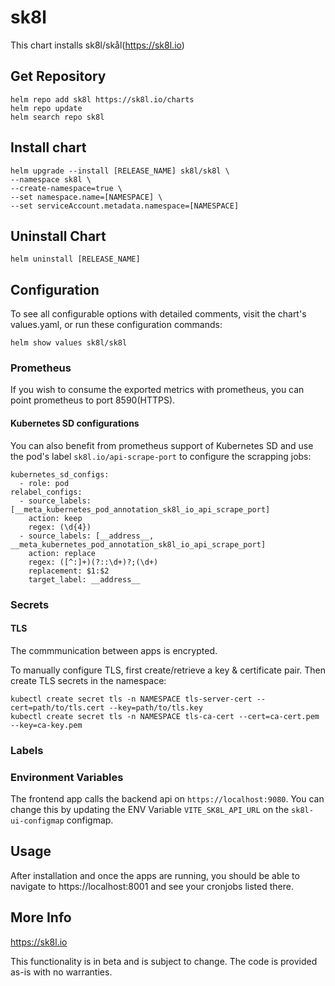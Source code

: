# sk8l

This chart installs sk8l/skål(https://sk8l.io)

## Get Repository

```
helm repo add sk8l https://sk8l.io/charts
helm repo update
helm search repo sk8l
```

## Install chart

```
helm upgrade --install [RELEASE_NAME] sk8l/sk8l \
--namespace sk8l \
--create-namespace=true \
--set namespace.name=[NAMESPACE] \
--set serviceAccount.metadata.namespace=[NAMESPACE]
```

## Uninstall Chart

```
helm uninstall [RELEASE_NAME]
```

## Configuration

To see all configurable options with detailed comments, visit the chart's values.yaml, or run these configuration commands:

```
helm show values sk8l/sk8l
```

### Prometheus

If you wish to consume the exported metrics with prometheus, you can point prometheus to port 8590(HTTPS).

#### Kubernetes SD configurations

You can also benefit from prometheus support of Kubernetes SD and use the pod's label `sk8l.io/api-scrape-port` to configure the scrapping jobs:

```
kubernetes_sd_configs:
  - role: pod
relabel_configs:
  - source_labels: [__meta_kubernetes_pod_annotation_sk8l_io_api_scrape_port]
    action: keep
    regex: (\d{4})
  - source_labels: [__address__, __meta_kubernetes_pod_annotation_sk8l_io_api_scrape_port]
    action: replace
    regex: ([^:]+)(?::\d+)?;(\d+)
    replacement: $1:$2
    target_label: __address__
```

### Secrets

#### TLS

The commmunication between apps is encrypted.

To manually configure TLS, first create/retrieve a key & certificate pair. Then create TLS secrets in the namespace:

```
kubectl create secret tls -n NAMESPACE tls-server-cert --cert=path/to/tls.cert --key=path/to/tls.key
kubectl create secret tls -n NAMESPACE tls-ca-cert --cert=ca-cert.pem --key=ca-key.pem
```

### Labels

### Environment Variables

The frontend app calls the backend api on `https://localhost:9080`. You can change this by updating the ENV Variable `VITE_SK8L_API_URL` on the `sk8l-ui-configmap` configmap.

## Usage

After installation and once the apps are running, you should be able to navigate to https://localhost:8001 and see your cronjobs listed there.

## More Info

https://sk8l.io

This functionality is in beta and is subject to change. The code is provided as-is with no warranties.
